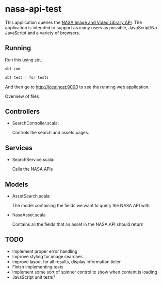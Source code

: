 # nasa-api-test

This application queries the [NASA Image and Video Library API](https://api.nasa.gov/api.html).
The application is intended to support as many users as possible, JavaScript/No JavaScript and a variety of browsers.

## Running

Run this using [sbt](http://www.scala-sbt.org/).

```bash
sbt run

sbt test - for tests
```

And then go to <http://localhost:9000> to see the running web application.

Overview of files

## Controllers

- SearchController.scala:

  Controls the search and assets pages.

## Services

- SearchService.scala:

  Calls the NASA APIs

## Models

- AssetSearch.scala:

  The model containing the fields we want to query the NASA API with
  
- NasaAsset.scala

  Contains all the fields that an asset in the NASA API should return
  
## TODO
  
  - Implement proper error handling
  - Improve styling for image searches
  - Improve layout for all results, display information tidier
  - Finish implementing tests
  - Implement some sort of spinner control to show when content is loading
  - JavaScript unit tests?
  
